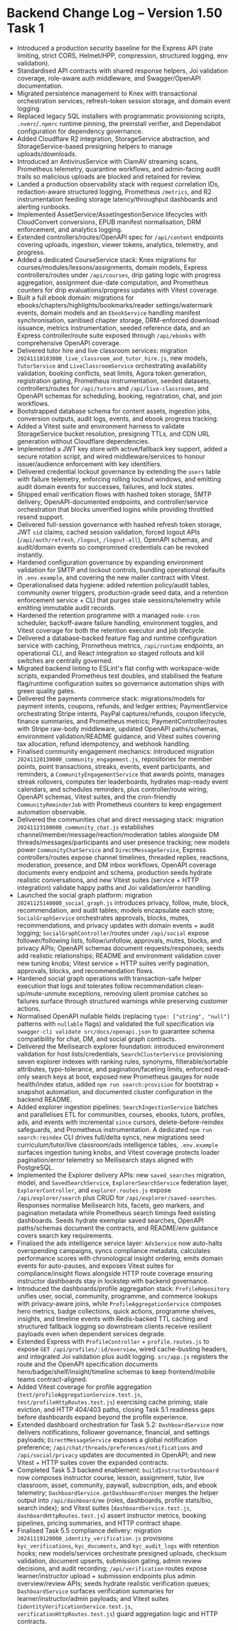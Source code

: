 # Backend Change Log – Version 1.50 Task 1

- Introduced a production security baseline for the Express API (rate limiting, strict CORS, Helmet/HPP, compression, structured logging, env validation).
- Standardised API contracts with shared response helpers, Joi validation coverage, role-aware auth middleware, and Swagger/OpenAPI documentation.
- Migrated persistence management to Knex with transactional orchestration services, refresh-token session storage, and domain event logging.
- Replaced legacy SQL installers with programmatic provisioning scripts, `.nvmrc`/`.npmrc` runtime pinning, the preinstall verifier, and Dependabot configuration for dependency governance.
- Added Cloudflare R2 integration, StorageService abstraction, and StorageService-based presigning helpers to manage uploads/downloads.
- Introduced an AntivirusService with ClamAV streaming scans, Prometheus telemetry, quarantine workflows, and admin-facing audit trails so malicious uploads are blocked and retained for review.
- Landed a production observability stack with request correlation IDs, redaction-aware structured logging, Prometheus `/metrics`, and R2 instrumentation feeding storage latency/throughput dashboards and alerting runbooks.
- Implemented AssetService/AssetIngestionService lifecycles with CloudConvert conversions, EPUB manifest normalisation, DRM enforcement, and analytics logging.
- Extended controllers/routes/OpenAPI spec for `/api/content` endpoints covering uploads, ingestion, viewer tokens, analytics, telemetry, and progress.
- Added a dedicated CourseService stack: Knex migrations for courses/modules/lessons/assignments, domain models, Express controllers/routes under `/api/courses`, drip gating logic with progress aggregation, assignment due-date computation, and Prometheus counters for drip evaluations/progress updates with Vitest coverage.
- Built a full ebook domain: migrations for ebooks/chapters/highlights/bookmarks/reader settings/watermark events, domain models and an `EbookService` handling manifest synchronisation, sanitised chapter storage, DRM-enforced download issuance, metrics instrumentation, seeded reference data, and an Express controller/route suite exposed through `/api/ebooks` with comprehensive OpenAPI coverage.
- Delivered tutor hire and live classroom services: migration `20241118103000_live_classroom_and_tutor_hire.js`, new models, `TutorService` and `LiveClassroomService` orchestrating availability validation, booking conflicts, seat limits, Agora token generation, registration gating, Prometheus instrumentation, seeded datasets, controllers/routes for `/api/tutors` and `/api/live-classrooms`, and OpenAPI schemas for scheduling, booking, registration, chat, and join workflows.
- Bootstrapped database schema for content assets, ingestion jobs, conversion outputs, audit logs, events, and ebook progress tracking.
- Added a Vitest suite and environment harness to validate StorageService bucket resolution, presigning TTLs, and CDN URL generation without Cloudflare dependencies.
- Implemented a JWT key store with active/fallback key support, added a secure rotation script, and wired middleware/services to honour issuer/audience enforcement with key identifiers.
- Delivered credential lockout governance by extending the `users` table with failure telemetry, enforcing rolling lockout windows, and emitting audit domain events for successes, failures, and lock states.
- Shipped email verification flows with hashed token storage, SMTP delivery, OpenAPI-documented endpoints, and controller/service orchestration that blocks unverified logins while providing throttled resend support.
- Delivered full-session governance with hashed refresh token storage, JWT `sid` claims, cached session validation, forced logout APIs (`/api/auth/refresh`, `/logout`, `/logout-all`), OpenAPI schemas, and audit/domain events so compromised credentials can be revoked instantly.
- Hardened configuration governance by expanding environment validation for SMTP and lockout controls, bundling operational defaults in `.env.example`, and covering the new mailer contract with Vitest.
- Operationalised data hygiene: added retention policy/audit tables, community owner triggers, production-grade seed data, and a retention enforcement service + CLI that purges stale sessions/telemetry while emitting immutable audit records.
- Hardened the retention programme with a managed `node-cron` scheduler, backoff-aware failure handling, environment toggles, and Vitest coverage for both the retention executor and job lifecycle.
- Delivered a database-backed feature flag and runtime configuration service with caching, Prometheus metrics, `/api/runtime` endpoints, an operational CLI, and React integration so staged rollouts and kill switches are centrally governed.
- Migrated backend linting to ESLint's flat config with workspace-wide scripts, expanded Prometheus test doubles, and stabilised the feature flag/runtime configuration suites so governance automation ships with green quality gates.
- Delivered the payments commerce stack: migrations/models for payment intents, coupons, refunds, and ledger entries; PaymentService orchestrating Stripe intents, PayPal captures/refunds, coupon lifecycle, finance summaries, and Prometheus metrics; PaymentController/routes with Stripe raw-body middleware, updated OpenAPI paths/schemas, environment validation/README guidance, and Vitest suites covering tax allocation, refund idempotency, and webhook handling.
- Finalised community engagement mechanics: introduced migration `20241120130000_community_engagement.js`, repositories for member points, point transactions, streaks, events, event participants, and reminders, a `CommunityEngagementService` that awards points, manages streak rollovers, computes tier leaderboards, hydrates map-ready event calendars, and schedules reminders, plus controller/route wiring, OpenAPI schemas, Vitest suites, and the cron-friendly `CommunityReminderJob` with Prometheus counters to keep engagement automation observable.
- Delivered the communities chat and direct messaging stack: migration `20241123100000_community_chat.js` establishes channel/member/message/reaction/moderation tables alongside DM threads/messages/participants and user presence tracking; new models power `CommunityChatService` and `DirectMessageService`, Express controllers/routes expose channel timelines, threaded replies, reactions, moderation, presence, and DM inbox workflows, OpenAPI coverage documents every endpoint and schema, production seeds hydrate realistic conversations, and new Vitest suites (service + HTTP integration) validate happy paths and Joi validation/error handling.
- Launched the social graph platform: migration `20241125140000_social_graph.js` introduces privacy, follow, mute, block, recommendation, and audit tables; models encapsulate each store; `SocialGraphService` orchestrates approvals, blocks, mutes, recommendations, and privacy updates with domain events + audit logging; `SocialGraphController`/routes under `/api/social` expose follower/following lists, follow/unfollow, approvals, mutes, blocks, and privacy APIs; OpenAPI schemas document requests/responses; seeds add realistic relationships; README and environment validation cover new tuning knobs; Vitest service + HTTP suites verify pagination, approvals, blocks, and recommendation flows.
- Hardened social graph operations with transaction-safe helper execution that logs and tolerates follow recommendation clean-up/mute-unmute exceptions, removing silent promise catches so failures surface through structured warnings while preserving customer actions.
- Normalised OpenAPI nullable fields (replacing `type: ["string", "null"]` patterns with `nullable` flags) and validated the full specification via `swagger-cli validate src/docs/openapi.json` to guarantee schema compatibility for chat, DM, and social graph contracts.
- Delivered the Meilisearch explorer foundation: introduced environment validation for host lists/credentials, `SearchClusterService`
  provisioning seven explorer indexes with ranking rules, synonyms, filterable/sortable attributes, typo-tolerance, and
  pagination/faceting limits, enforced read-only search keys at boot, exposed new Prometheus gauges for node health/index status,
  added `npm run search:provision` for bootstrap + snapshot automation, and documented cluster configuration in the backend README.
- Added explorer ingestion pipelines: `SearchIngestionService` batches and parallelises ETL for communities, courses, ebooks, tutors, profiles, ads, and events with incremental `since` cursors, delete-before-reindex safeguards, and Prometheus instrumentation. A dedicated `npm run search:reindex` CLI drives full/delta syncs, new migrations seed curriculum/tutor/live classroom/ads intelligence tables, `.env.example` surfaces ingestion tuning knobs, and Vitest coverage protects loader pagination/error telemetry so Meilisearch stays aligned with PostgreSQL.
- Implemented the Explorer delivery APIs: new `saved_searches` migration, model, and `SavedSearchService`, `ExplorerSearchService` federation layer, `ExplorerController`, and `explorer.routes.js` expose `/api/explorer/search` plus CRUD for `/api/explorer/saved-searches`. Responses normalise Meilisearch hits, facets, geo markers, and pagination metadata while Prometheus search timings feed existing dashboards. Seeds hydrate exemplar saved searches, OpenAPI paths/schemas document the contracts, and README/env guidance covers search key requirements.
- Finalised the ads intelligence service layer: `AdsService` now auto-halts overspending campaigns, syncs compliance metadata, calculates performance scores with chronological insight ordering, emits domain events for auto-pauses, and exposes Vitest suites for compliance/insight flows alongside HTTP route coverage ensuring instructor dashboards stay in lockstep with backend governance.
- Introduced the dashboards/profile aggregation stack: `ProfileRepository` unifies user, social, community, programme, and commerce lookups with privacy-aware joins, while `ProfileAggregationService` composes hero metrics, badge collections, quick actions, programme shelves, insights, and timeline events with Redis-backed TTL caching and structured fallback logging so downstream clients receive resilient payloads even when dependent services degrade.
- Extended Express with `ProfileController` + `profile.routes.js` to expose `GET /api/profiles/:id/overview`, wired cache-busting headers, and integrated Joi validation plus audit logging. `src/app.js` registers the route and the OpenAPI specification documents hero/badge/shelf/insight/timeline schemas to keep frontend/mobile teams contract-aligned.
- Added Vitest coverage for profile aggregation (`test/profileAggregationService.test.js`, `test/profileHttpRoutes.test.js`) exercising cache priming, stale eviction, and HTTP 404/403 paths, closing Task 5.1 readiness gaps before dashboards expand beyond the profile experience.
- Extended dashboard orchestration for Task 5.2: `DashboardService` now delivers notifications, follower governance, financial, and settings payloads; `DirectMessageService` exposes a global notification preference; `/api/chat/threads/preferences/notifications` and `/api/social/privacy` updates are documented in OpenAPI; and new Vitest + HTTP suites cover the expanded contracts.
- Completed Task 5.3 backend enablement: `buildInstructorDashboard` now composes instructor course, lesson, assignment, tutor, live classroom, asset, community, paywall, subscription, ads, and ebook telemetry; `DashboardService.getDashboardForUser` merges the helper output into `/api/dashboard/me` (roles, dashboards, profile stats/bio, search index); and Vitest suites (`dashboardService.test.js`, `dashboardHttpRoutes.test.js`) assert instructor metrics, booking pipelines, pricing summaries, and HTTP contract shape.
- Finalised Task 5.5 compliance delivery: migration `20241119120000_identity_verification.js` provisions `kyc_verifications`, `kyc_documents`, and `kyc_audit_logs` with retention hooks; new models/services orchestrate presigned uploads, checksum validation, document upserts, submission gating, admin review decisions, and audit recording; `/api/verification` routes expose learner/instructor upload + submission endpoints plus admin overview/review APIs; seeds hydrate realistic verification queues; `DashboardService` surfaces verification summaries for learner/instructor/admin payloads; and Vitest suites (`identityVerificationService.test.js`, `verificationHttpRoutes.test.js`) guard aggregation logic and HTTP contracts.
